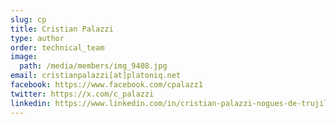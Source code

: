 ```yaml
---
slug: cp
title: Cristian Palazzi
type: author
order: technical_team
image:
  path: /media/members/img_9408.jpg
email: cristianpalazzi[at]platoniq.net
facebook: https://www.facebook.com/cpalazz1
twitter: https://x.com/c_palazzi
linkedin: https://www.linkedin.com/in/cristian-palazzi-nogues-de-trujillo-56500ab5/
---
```

